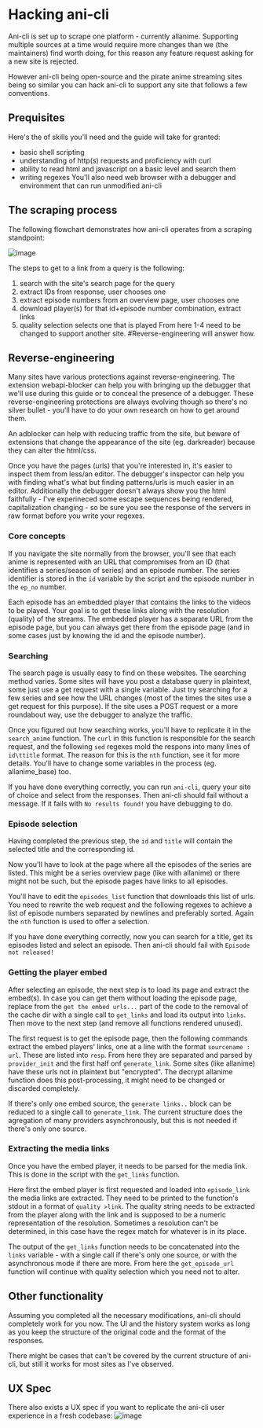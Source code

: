 # Hacking ani-cli
Ani-cli is set up to scrape one platform - currently allanime. Supporting multiple sources at a time would require more changes than we (the maintainers) find worth doing, for this reason any feature request asking for a new site is rejected.

However ani-cli being open-source and the pirate anime streaming sites being so similar you can hack ani-cli to support any site that follows a few conventions.

## Prequisites
Here's the of skills you'll need and the guide will take for granted:
- basic shell scripting
- understanding of http(s) requests and proficiency with curl
- ability to read html and javascript on a basic level and search them
- writing regexes
You'll also need web browser with a debugger and environment that can run unmodified ani-cli

## The scraping process
The following flowchart demonstrates how ani-cli operates from a scraping standpoint:

![image](.assets/ani-cli-scraping-flow.png)

The steps to get to a link from a query is the following:
1. search with the site's search page for the query
2. extract IDs from response, user chooses one
3. extract episode numbers from an overview page, user chooses one
4. download player(s) for that id+episode number combination, extract links
5. quality selection selects one that is played
From here 1-4 need to be changed to support another site. #Reverse-engineering will answer how.

## Reverse-engineering
Many sites have various protections against reverse-engineering.
The extension webapi-blocker can help you with bringing up the debugger that we'll use during this guide or to conceal the presence of a debugger.
These reverse-engineering protections are always evolving though so there's no silver bullet - you'll have to do your own research on how to get around them.

An adblocker can help with reducing traffic from the site, but beware of extensions that change the appearance of the site (eg. darkreader) because they can alter the html/css.

Once you have the pages (urls) that you're interested in, it's easier to inspect them from less/an editor.
The debugger's inspector can help you with finding what's what but finding patterns/urls is much easier in an editor.
Additionally the debugger doesn't always show you the html faithfully - I've experineced some escape sequences being rendered, capitalization changing - so be sure you see the response of the servers in raw format before you write your regexes.

### Core concepts
If you navigate the site normally from the browser, you'll see that each anime is represented with an URL that compromises from an ID (that identifies a series/season of series) and an episode number.
The series identifier is stored in the `id` variable by the script and the episode number in the `ep_no` number.

Each episode has an embedded player that contains the links to the videos to be played.
Your goal is to get these links along with the resolution (quality) of the streams.
The embedded player has a separate URL from the episode page, but you can always get there from the episode page (and in some cases just by knowing the id and the episode number).

### Searching
The search page is usually easy to find on these websites. The searching method varies.
Some sites will have you post a database query in plaintext, some just use a get request with a single variable.
Just try searching for a few series and see how the URL changes (most of the times the sites use a get request for this purpose).
If the site uses a POST request or a more roundabout way, use the debugger to analyze the traffic.

Once you figured out how searching works, you'll have to replicate it in the `search_anime` function.
The `curl` in this function is responsible for the search request, and the following `sed` regexes mold the respons into many lines of `id\ttitle` format.
The reason for this is the `nth` function, see it for more details.
You'll have to change some variables in the process (eg. allanime_base) too.

If you have done everything correctly, you can run `ani-cli`, query your site of choice and select from the responses.
Then ani-cli should fail without a message.
If it fails with `No results found!` you have debugging to do.

### Episode selection
Having completed the previous step, the `id` and `title` will contain the selected title and the corresponding id.

Now you'll have to look at the page where all the episodes of the series are listed.
This might be a series overview page (like with allanime) or there might not be such, but the episode pages have links to all episodes.

You'll have to edit the `episodes_list` function that downloads this list of urls.
You need to rewrite the web request and the following regexes to achieve a list of episode numbers separated by newlines and preferably sorted.
Again the `nth` function is used to offer a selection.

If you have done everything correctly, now you can search for a title, get its episodes listed and select an episode.
Then ani-cli should fail with `Episode not released!`

### Getting the player embed
After selecting an episode, the next step is to load its page and extract the embed(s).
In case you can get them without loading the episode page, replace from the `get the embed urls...` part of the code to the removal of the cache dir with a single call to `get_links` and load its output into `links`.
Then move to the next step (and remove all functions rendered unused).

The first request is to get the episode page, then the following commands extract the embed players' links, one at a line with the format `sourcename : url`.
These are listed into `resp`.
From here they are separated and parsed by `provider_init` and the first half onf `generate_link`.
Some sites (like allanime) have these urls not in plaintext but "encrypted". The decrypt allanime function does this post-processing, it might need to be changed or discarded completely.

If there's only one embed source, the `generate links..` block can be reduced to a single call to `generate_link`.
The current structure does the agregation of many providers asynchronously, but this is not needed if there's only one source.

### Extracting the media links

Once you have the embed player, it needs to be parsed for the media link.
This is done in the script with the `get_links` function.

Here first the embed player is first requested and loaded into `episode_link` the media links are extracted.
They need to be printed to the function's stdout in a format of `quality >link`.
The quality string needs to be extracted from the player along with the link and is supposed to be a numeric representation of the resolution.
Sometimes a resolution can't be determined, in this case have the regex match for whatever is in its place.

The output of the `get_links` function needs to be concatenated into the `links` variable - with a single call if there's only one source, or with the asynchronous mode if there are more.
From here the `get_episode_url` function will continue with quality selection which you need not to alter.

## Other functionality
Assuming you completed all the necessary modifications, ani-cli should completely work for you now.
The UI and the history system works as long as you keep the structure of the original code and the format of the responses.

There might be cases that can't be covered by the current structure of ani-cli, but still it works for most sites as I've observed.

## UX Spec

There also exists a UX spec if you want to replicate the ani-cli user experience in a fresh codebase:
![image](.assets/ani-cli-ux-spec.png)

